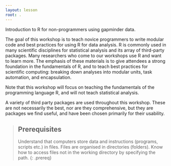 ```yaml
---
layout: lesson
root: .
---
```


Introduction to R for non-programmers using gapminder data.

The goal of this workshop is to teach novice programmers to write modular code
and best practices for using R for data analysis. R is commonly used in many
scientific disciplines for statistical analysis and its array of third-party
packages. Many researchers who come to our workshops
use R and want to learn more. The emphasis of these materials is to give
attendees a strong foundation in the fundamentals of R, and to teach best
practices for scientific computing: breaking down analyses into modular units,
task automation, and encapsulation.

Note that this workshop will focus on teaching the fundamentals of the
programming language R, and will not teach statistical analysis.

A variety of third party packages are used throughout this workshop. These
are not necessarily the best, nor are they comprehensive, but they are
packages we find useful, and have been chosen primarily for their
usability.

> ## Prerequisites
>
> Understand that computers store data and instructions (programs, scripts etc.) in files.
> Files are organised in directories (folders).
> Know how to access files not in the working directory by specifying the path.
{: .prereq}

